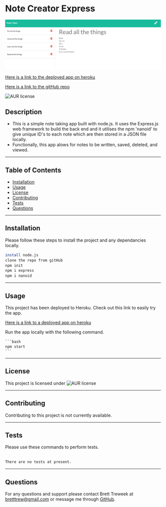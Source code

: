 

# Note Creator Express  
  
  ![alt text](./Develop/Assets/noteTaker.PNG)
  
[Here is a link to the deployed app on heroku](https://note-creator-express.herokuapp.com/)

[Here is a link to the gitHub repo](https://github.com/brett-treweek/Express-Note-Taker)  

![AUR license](https://img.shields.io/static/v1?label=License&message=MIT&color=blue)

## Description
- This is a simple note taking app built with node.js. It uses the Express.js web framework to build the back end and it utilises the npm 'nanoid' to give unique ID's to each note which are then stored in a JSON file locally.  
- Functionally, this app alows for notes to be written, saved, deleted, and viewed.  


---
## Table of Contents

- [Installation](#installation)
- [Usage](#usage)
- [License](#license)
- [Contributing](#contributing)
- [Tests](#tests)
- [Questions](#questions)

---
## Installation  
  
Please follow these steps to install the project and any dependancies locally.

```bash
install node.js
clone the repo from gitHub
npm init
npm i express
npm i nanoid 

```

---
## Usage



This project has been deployed to Heroku. Check out this link to easily try the app. 
 
[Here is a link to a deployed app on heroku](https://note-creator-express.herokuapp.com/)

Run the app locally with the following command.   

    ```bash
    npm start
    ```




---
## License

This project is licensed under ![AUR license](https://img.shields.io/static/v1?label=License&message=MIT&color=blue)

---
## Contributing

Contributing to this project is not currently available.

---
## Tests

Please use these commands to perform tests.

```bash

There are no tests at present.

```

---
## Questions

For any questions and support please contact Brett Treweek at bretttrew@gmail.com or message me through [GitHub](https://github.com/brett-treweek).